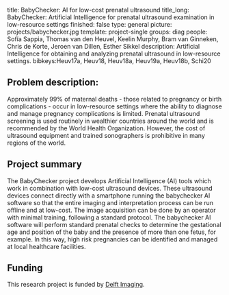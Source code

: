 title: BabyChecker: AI for low-cost prenatal ultrasound
title_long: BabyChecker: Artificial Intelligence for prenatal ultrasound examination in low-resource settings
finished: false
type: general
picture: projects/babychecker.jpg
template: project-single
groups: diag
people: Sofía Sappia, Thomas van den Heuvel, Keelin Murphy, Bram van Ginneken, Chris de Korte, Jeroen van Dillen, Esther Sikkel
description: Artificial Intelligence for obtaining and analyzing prenatal ultrasound in low-resource settings. 
bibkeys:Heuv17a, Heuv18, Heuv18a, Heuv19a, Heuv18b, Schi20

## Problem description:
Approximately 99% of maternal deaths - those related to pregnancy or birth complications - occur in low-resource settings where the ability to diagnose and manage pregnancy complications is limited. Prenatal ultrasound screening is used routinely in wealthier countries around the world and is recommended by the World Health Organization.  However, the cost of ultrasound equipment and trained sonographers is prohibitive in many regions of the world. 

## Project summary
The BabyChecker project develops Artificial Intelligence (AI) tools which work in combination with low-cost ultrasound devices.  These ultrasound devices connect directly with a smartphone running the babychecker AI software so that the entire imaging and interpretation process can be run offline and at low-cost.  The image acquisition can be done by an operator with minimal training, following a standard protocol.  The babychecker AI software will perform standard prenatal checks to determine the gestational age and position of the baby and the presence of more than one fetus, for example.  In this way, high risk pregnancies can be identified and managed at local healthcare facilities. 


## Funding
This research project is funded by [Delft Imaging](https://www.delft.care/).
